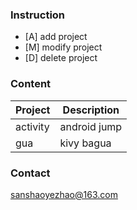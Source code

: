 ### Instruction
- [A] add project
- [M] modify project
- [D] delete project

### Content
| Project     | Description |
| ----------- | ----------- |
| activity    | android jump|
| gua         | kivy bagua  |

### Contact
sanshaoyezhao@163.com
